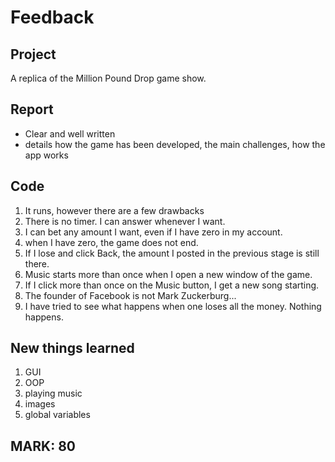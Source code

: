 # Feedback

## Project

A replica of the Million Pound Drop game show. 

## Report

- Clear and well written
- details how the game has been developed, the main challenges, how the app works

## Code

1. It runs, however there are a few drawbacks
2. There is no timer. I can answer whenever I want. 
3. I can bet any amount I want, even if I have zero in my account.
4. when I have zero, the game does not end. 
5. If I lose and click Back, the amount I posted in the previous stage is still there. 
6. Music starts more than once when I open a new window of the game.
7. If I click more than once on the Music button, I get a new song starting. 
8. The founder of Facebook is not Mark Zuckerburg...
9. I have tried to see what happens when one loses all the money. Nothing happens. 

## New things learned

1. GUI
2. OOP
3. playing music
4. images
5. global variables



## MARK: 80